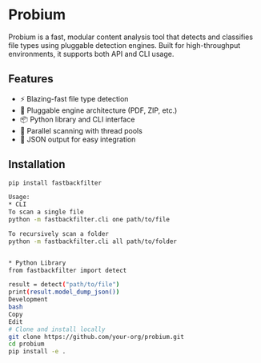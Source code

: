 # Probium

Probium is a fast, modular content analysis tool that detects and classifies file types using pluggable detection engines. Built for high-throughput environments, it supports both API and CLI usage.

## Features

- ⚡ Blazing-fast file type detection
- 🧩 Pluggable engine architecture (PDF, ZIP, etc.)
- 📦 Python library and CLI interface
- 🔁 Parallel scanning with thread pools
- 🧠 JSON output for easy integration

## Installation

```bash
pip install fastbackfilter

Usage:
* CLI
To scan a single file
python -m fastbackfilter.cli one path/to/file

To recursively scan a folder
python -m fastbackfilter.cli all path/to/folder


* Python Library
from fastbackfilter import detect

result = detect("path/to/file")
print(result.model_dump_json())
Development
bash
Copy
Edit
# Clone and install locally
git clone https://github.com/your-org/probium.git
cd probium
pip install -e .
